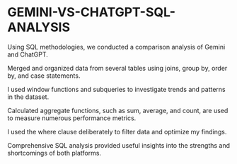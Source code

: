 # GEMINI-VS-CHATGPT-SQL-ANALYSIS

Using SQL methodologies, we conducted a comparison analysis of Gemini and ChatGPT.

Merged and organized data from several tables using joins, group by, order by, and case statements.

I used window functions and subqueries to investigate trends and patterns in the dataset.

Calculated aggregate functions, such as sum, average, and count, are used to measure numerous performance metrics.

I used the where clause deliberately to filter data and optimize my findings.

Comprehensive SQL analysis provided useful insights into the strengths and shortcomings of both platforms.
